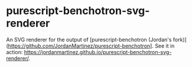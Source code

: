 # purescript-benchotron-svg-renderer

An SVG renderer for the output of [purescript-benchotron (Jordan's fork)](https://github.com/JordanMartinez/purescript-benchotron]. See it in action:
<https://jordanmartinez.github.io/purescript-benchotron-svg-renderer/>.
